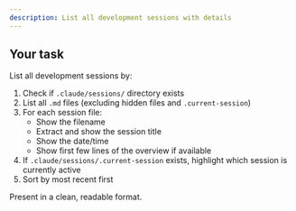 ```yaml
---
description: List all development sessions with details
---
```


## Your task

List all development sessions by:

1. Check if `.claude/sessions/` directory exists
2. List all `.md` files (excluding hidden files and `.current-session`)
3. For each session file:
   - Show the filename
   - Extract and show the session title
   - Show the date/time
   - Show first few lines of the overview if available
4. If `.claude/sessions/.current-session` exists, highlight which session is currently active
5. Sort by most recent first

Present in a clean, readable format.